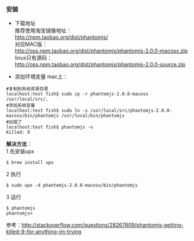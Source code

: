 ### 安装
- 下载地址    
推荐使用淘宝镜像地址：    
http://npm.taobao.org/dist/phantomjs/   
对应MAC版：    
http://oss.npm.taobao.org/dist/phantomjs/phantomjs-2.0.0-macosx.zip    
linux只有源码：    
http://oss.npm.taobao.org/dist/phantomjs/phantomjs-2.0.0-source.zip 
    

-  添加环境变量
mac上：   
```linux
#复制到系统资源目录
localhost:test fish$ sudo cp -r phantomjs-2.0.0-macosx /usr/local/src/.
#添加系统变量
localhost:test fish$ sudo ln -s /usr/local/src/phantomjs-2.0.0-macosx/bin/phantomjs /usr/local/bin/phantomjs
#出错了
localhost:test fish$ phantomjs -v
Killed: 9
```
**解决方法**：    
1 先安装upx
```linux 
$ brew install upx
```
2 执行
```linux
$ sudo upx -d phantomjs-2.0.0-macosx/bin/phantomjs
```
3 运行
```linux
$ phantomjs
phantomjs> 
```

参考：http://stackoverflow.com/questions/28267809/phantomjs-getting-killed-9-for-anything-im-trying 



